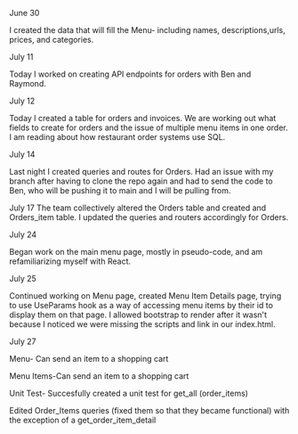 June 30

I created the data that will fill the Menu- including names, descriptions,urls, prices, and categories.

July 11

Today I worked on creating API endpoints for orders with Ben and Raymond.

July 12

Today I created a table for orders and invoices. We are working out what fields to create for orders and the issue of multiple menu items in one order. I am reading about how restaurant order systems use SQL.

July 14

Last night I created queries and routes for Orders. Had an issue with my branch after having to clone the repo again and had to send the code to Ben, who will be pushing it to main and I will be pulling from.

July 17
The team collectively altered the Orders table and created and Orders_item table. I updated the queries and routers accordingly for Orders.

July 24

Began work on the main menu page, mostly in pseudo-code, and am refamiliarizing myself with React.

July 25

Continued working on Menu page, created Menu Item Details page, trying to use UseParams hook as a way of accessing menu items by their id to display them on that page. I allowed bootstrap to render after it wasn't because I noticed we were missing the scripts and link in our index.html.

July 27

Menu- Can send an item to a shopping cart

Menu Items-Can send an item to a shopping cart

Unit Test- Succesfully created a unit test for get_all (order_items)

Edited Order_Items queries (fixed them so that they became functional) with the exception of a get_order_item_detail
